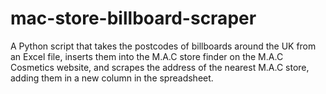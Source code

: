# mac-store-billboard-scraper
A Python script that takes the postcodes of billboards around the UK from an Excel file, inserts them into the M.A.C store finder on the M.A.C Cosmetics website, and scrapes the address of the nearest M.A.C store, adding them in a new column in the spreadsheet.
